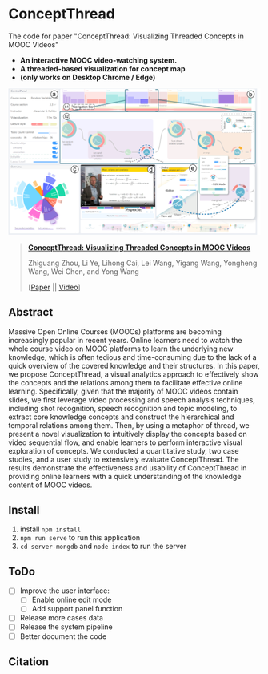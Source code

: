 # ConceptThread
The code for paper "ConceptThread: Visualizing Threaded Concepts in MOOC Videos"

- **An interactive MOOC video-watching system.**
- **A threaded-based visualization for concept map**
- **(only works on Desktop Chrome / Edge)**

![fig_dataVis](https://raw.githubusercontent.com/Clover-yee/ConceptThread/main/src/assets/img/teaser-revised-minor.png)


> [**ConceptThread: Visualizing Threaded Concepts in MOOC Videos**](http://128.84.21.203/abs/2303.03476)
> 
> Zhiguang Zhou, Li Ye, Lihong Cai, Lei Wang, Yigang Wang, Yongheng Wang, Wei Chen, and Yong Wang
>
> [[Paper]() || [Video](https://youtu.be/4y2Y68n0JkA)]


## Abstract
Massive Open Online Courses (MOOCs) platforms are becoming increasingly popular in recent years. Online learners need to watch the whole course video on MOOC platforms to learn the underlying new knowledge, which is often tedious and time-consuming due to the lack of a quick overview of the covered knowledge and their structures. In this paper, we propose ConceptThread, a visual analytics approach to effectively show the concepts and the relations among them to facilitate effective online learning. Specifically, given that the majority of MOOC videos contain slides, we first leverage video processing and speech analysis techniques, including shot recognition, speech recognition and topic modeling, to extract core knowledge concepts and construct the hierarchical and temporal relations among them. Then, by using a metaphor of thread, we present a novel visualization to intuitively display the concepts based on video sequential flow, and enable learners to perform interactive visual exploration of concepts. We conducted a quantitative study, two case studies, and a user study to extensively evaluate ConceptThread. The results demonstrate the effectiveness and usability of ConceptThread in providing online learners with a quick understanding of the knowledge content of MOOC videos.

## Install
1. install `npm install`
2. `npm run serve` to run this application
3. `cd server-mongdb` and `node index` to run the server

## ToDo
- [ ] Improve the user interface:
    - [ ] Enable online edit mode
    - [ ] Add support panel function
- [ ] Release more cases data
- [ ] Release the system pipeline
- [ ] Better document the code

## Citation
```

```
